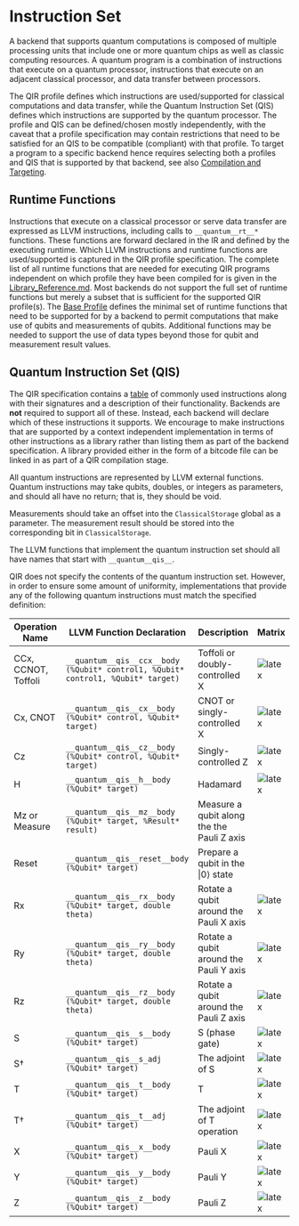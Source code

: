 # Instruction Set

A backend that supports quantum computations is composed of multiple processing
units that include one or more quantum chips as well as classic computing
resources. A quantum program is a combination of instructions that execute on a
quantum processor, instructions that execute on an adjacent classical processor,
and data transfer between processors.

The QIR profile defines which instructions are used/supported for classical
computations and data transfer, while the Quantum Instruction Set (QIS) defines
which instructions are supported by the quantum processor. The profile and QIS
can be defined/chosen mostly independently, with the caveat that a profile
specification may contain restrictions that need to be satisfied for an QIS to
be compatible (compliant) with that profile. To target a program to a specific
backend hence requires selecting both a profiles and QIS that is supported by
that backend, see also [Compilation and
Targeting](Compilation_And_Targeting.md).

## Runtime Functions

Instructions that execute on a classical processor or serve data transfer are
expressed as LLVM instructions, including calls to `__quantum__rt__*` functions.
These functions are forward declared in the IR and defined by the executing
runtime. Which LLVM instructions and runtime functions are used/supported is
captured in the QIR profile specification. The complete list of all runtime
functions that are needed for executing QIR programs independent on which
profile they have been compiled for is given in the [Library_Reference.md]().
Most backends do not support the full set of runtime functions but merely a
subset that is sufficient for the supported QIR profile(s). The [Base
Profile](profiles/Base_Profile.md) defines the minimal set of runtime functions
that need to be supported for by a backend to permit computations that make use
of qubits and measurements of qubits. Additional functions may be needed to
support the use of data types beyond those for qubit and measurement result
values.

## Quantum Instruction Set (QIS)

The QIR specification contains a [table](../QuantumInstructions.md) of commonly
used instructions along with their signatures and a description of their
functionality. Backends are **not** required to support all of these. Instead,
each backend will declare which of these instructions it supports. We encourage
to make instructions that are supported by a context independent implementation
in terms of other instructions as a library rather than listing them as part of
the backend specification. A library provided either in the form of a bitcode
file can be linked in as part of a QIR compilation stage.

All quantum instructions are represented by LLVM external functions. Quantum
instructions may take qubits, doubles, or integers as parameters, and should all
have no return; that is, they should be void.

Measurements should take an offset into the `ClassicalStorage` global as a
parameter. The measurement result should be stored into the corresponding bit in
`ClassicalStorage`.

The LLVM functions that implement the quantum instruction set should all have
names that start with `__quantum__qis__`.

QIR does not specify the contents of the quantum instruction set. However, in
order to ensure some amount of uniformity, implementations that provide any of
the following quantum instructions must match the specified definition:

| Operation Name | LLVM Function Declaration  | Description | Matrix |
|----------------|----------------------------|-------------|--------|
| CCx, CCNOT, Toffoli | `__quantum__qis__ccx__body (%Qubit* control1, %Qubit* control1, %Qubit* target)` | Toffoli or doubly-controlled X | ![latex](https://render.githubusercontent.com/render/math?math=%5Cdisplaystyle+%5Cbegin%7Bbmatrix%7D+1+%26+0+%26+0+%26+0+%26+0+%26+0+%26+0+%26+0+%5C%5C+0+%26+1+%26+0+%26+0+%26+0+%26+0+%26+0+%26+0+%5C%5C+0+%26+0+%26+1+%26+0+%26+0+%26+0+%26+0+%26+0+%5C%5C+0+%26+0+%26+0+%26+1+%26+0+%26+0+%26+0+%26+0+%5C%5C+0+%26+0+%26+0+%26+0+%26+1+%26+0+%26+0+%26+0+%5C%5C+0+%26+0+%26+0+%26+0+%26+0+%26+1+%26+0+%26+0+%5C%5C+0+%26+0+%26+0+%26+0+%26+0+%26+0+%26+0+%26+1+%5C%5C+0+%26+0+%26+0+%26+0+%26+0+%26+0+%26+1+%26+0+%5C%5C+%5Cend%7Bbmatrix%7D) |
| Cx, CNOT | `__quantum__qis__cx__body (%Qubit* control, %Qubit* target)` | CNOT or singly-controlled X | ![latex](https://render.githubusercontent.com/render/math?math=%5Cdisplaystyle+%5Cbegin%7Bbmatrix%7D+1+%26+0+%26+0+%26+0+%5C%5C+0+%26+1+%26+0+%26+0+%5C%5C+0+%26+0+%26+0+%26+1+%5C%5C+0+%26+0+%26+1+%26+0+%5C%5C+%5Cend%7Bbmatrix%7D) |
| Cz | `__quantum__qis__cz__body (%Qubit* control, %Qubit* target)` | Singly-controlled Z | ![latex](https://render.githubusercontent.com/render/math?math=%5Cdisplaystyle+%5Cbegin%7Bbmatrix%7D+1+%26+0+%26+0+%26+0+%5C%5C+0+%26+1+%26+0+%26+0+%5C%5C+0+%26+0+%26+1+%26+0+%5C%5C+0+%26+0+%26+0+%26+-1+%5C%5C+%5Cend%7Bbmatrix%7D) |
| H | `__quantum__qis__h__body (%Qubit* target)` | Hadamard | ![latex](https://render.githubusercontent.com/render/math?math=%5Cdisplaystyle+%5Cfrac%7B1%7D%7B%5Csqrt%7B2%7D%7D%5Cbegin%7Bbmatrix%7D+1+%26+1+%5C%5C+1+%26+-1+%5C%5C+%5Cend%7Bbmatrix%7D) |
| Mz or Measure | `__quantum__qis__mz__body (%Qubit* target, %Result* result)` | Measure a qubit along the the Pauli Z axis |
| Reset | `__quantum__qis__reset__body (%Qubit* target)` | Prepare a qubit in the \|0⟩ state |
| Rx | `__quantum__qis__rx__body (%Qubit* target, double theta)` | Rotate a qubit around the Pauli X axis | ![latex](https://render.githubusercontent.com/render/math?math=%5Cdisplaystyle+%5Cbegin%7Bbmatrix%7D+%5Ccos+%5Cfrac+%7B%5Ctheta%7D+%7B2%7D+%26+-i%5Csin+%5Cfrac+%7B%5Ctheta%7D+%7B2%7D+%5C%5C+-i%5Csin+%5Cfrac+%7B%5Ctheta%7D+%7B2%7D+%26+%5Ccos+%5Cfrac+%7B%5Ctheta%7D+%7B2%7D+%5C%5C+%5Cend%7Bbmatrix%7D) |
| Ry | `__quantum__qis__ry__body (%Qubit* target, double theta)` | Rotate a qubit around the Pauli Y axis | ![latex](https://render.githubusercontent.com/render/math?math=%5Cdisplaystyle+%5Cbegin%7Bbmatrix%7D+%5Ccos+%5Cfrac+%7B%5Ctheta%7D+%7B2%7D+%26+-%5Csin+%5Cfrac+%7B%5Ctheta%7D+%7B2%7D+%5C%5C+%5Csin+%5Cfrac+%7B%5Ctheta%7D+%7B2%7D+%26+%5Ccos+%5Cfrac+%7B%5Ctheta%7D+%7B2%7D+%5C%5C+%5Cend%7Bbmatrix%7D) |
| Rz | `__quantum__qis__rz__body (%Qubit* target, double theta)` | Rotate a qubit around the Pauli Z axis | ![latex](https://render.githubusercontent.com/render/math?math=%5Cdisplaystyle+%5Cbegin%7Bbmatrix%7D+e%5E%7B-i+%5Ctheta%2F2%7D+%26+0+%5C%5C+0+%26+e%5E%7Bi+%5Ctheta%2F2%7D+%5C%5C+%5Cend%7Bbmatrix%7D) | |
| S | `__quantum__qis__s__body (%Qubit* target)` | S (phase gate)  | ![latex](https://render.githubusercontent.com/render/math?math=%5Cdisplaystyle+%5Cbegin%7Bbmatrix%7D+1+%26+0+%5C%5C+0+%26+i+%5C%5C+%5Cend%7Bbmatrix%7D) |
| S&dagger; | `__quantum__qis__s_adj (%Qubit* target)` | The adjoint of S | ![latex](https://render.githubusercontent.com/render/math?math=%5Cdisplaystyle+%5Cbegin%7Bbmatrix%7D+1+%26+0+%5C%5C+0+%26+-i+%5C%5C+%5Cend%7Bbmatrix%7D) |
| T | `__quantum__qis__t__body (%Qubit* target)` | T | ![latex](https://render.githubusercontent.com/render/math?math=%5Cdisplaystyle+%5Cbegin%7Bbmatrix%7D+1+%26+0+%5C%5C+0+%26+e%5E%7Bi%5Cpi%2F4%7D+%5C%5C+%5Cend%7Bbmatrix%7D) |
| T&dagger; | `__quantum__qis__t__adj (%Qubit* target)` | The adjoint of T operation | ![latex](https://render.githubusercontent.com/render/math?math=%5Cdisplaystyle+%5Cbegin%7Bbmatrix%7D+1+%26+0+%5C%5C+0+%26+e%5E%7B-i%5Cpi%2F4%7D+%5C%5C+%5Cend%7Bbmatrix%7D) |
| X | `__quantum__qis__x__body (%Qubit* target)` | Pauli X | ![latex](https://render.githubusercontent.com/render/math?math=%5Cdisplaystyle+%5Cbegin%7Bbmatrix%7D+0+%26+1+%5C%5C+1+%26+0+%5C%5C+%5Cend%7Bbmatrix%7D) |
| Y | `__quantum__qis__y__body (%Qubit* target)` | Pauli Y | ![latex](https://render.githubusercontent.com/render/math?math=%5Cdisplaystyle+%5Cbegin%7Bbmatrix%7D+0+%26+-i+%5C%5C+i+%26+0+%5C%5C+%5Cend%7Bbmatrix%7D) |
| Z | `__quantum__qis__z__body (%Qubit* target)` | Pauli Z | ![latex](https://render.githubusercontent.com/render/math?math=%5Cdisplaystyle+%5Cbegin%7Bbmatrix%7D+1+%26+0+%5C%5C+0+%26+-1+%5C%5C+%5Cend%7Bbmatrix%7D) |
